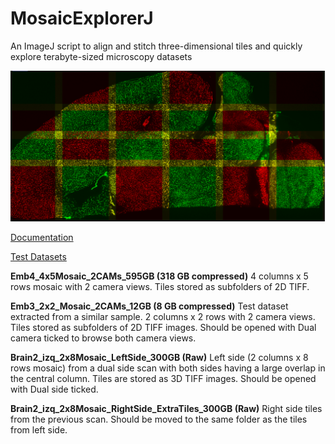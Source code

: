 # MosaicExplorerJ
An ImageJ script to align and stitch three-dimensional tiles and quickly explore terabyte-sized microscopy datasets

![](Mosaic2.png)

[Documentation](https://drive.google.com/file/d/1Hn2eJYZr9bDnp0TGWAxc7GBuVuu69H6R/view?usp=sharing)

[Test Datasets](https://drive.google.com/drive/folders/1SykCjqwbJ31qy1QKsWmk6Ro6qxr9oYaa?usp=sharing)

**Emb4_4x5Mosaic_2CAMs_595GB (318 GB compressed)**
4 columns x 5 rows mosaic with 2 camera views. Tiles stored as subfolders of 2D TIFF.

**Emb3_2x2_Mosaic_2CAMs_12GB (8 GB compressed)**
Test dataset extracted from a similar sample. 2 columns x 2 rows with 2 camera views. Tiles stored as subfolders of 2D TIFF images. Should be opened with Dual camera ticked to browse both camera views.

**Brain2_izq_2x8Mosaic_LeftSide_300GB (Raw)**
Left side (2 columns x 8 rows mosaic) from a dual side scan with both sides having a large overlap in the central column. Tiles are stored as 3D TIFF images. Should be opened with Dual side ticked.

**Brain2_izq_2x8Mosaic_RightSide_ExtraTiles_300GB (Raw)**
Right side tiles from the previous scan. Should be moved to the same folder as the tiles from left side.
